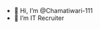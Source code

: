 - 👋 Hi, I’m @Chamatiwari-111
- 👀 I’m IT Recruiter
<!---
Chamatiwari-111/Chamatiwari-111 is a ✨ special ✨ repository because its `README.md` (this file) appears on your GitHub profile.
You can click the Preview link to take a look at your changes.
--->
